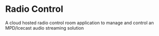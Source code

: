 Radio Control
=============

A cloud hosted radio control room application to manage and control an MPD/Icecast audio streaming solution